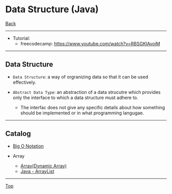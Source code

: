 # Data Structure (Java)

[Back](../../index.md)

---

- Tutorial:
  - freecodecamp: https://www.youtube.com/watch?v=RBSGKlAvoiM

---

## Data Structure

- `Data Structure`: a way of orgranizing data so that it can be used effectively.

- `Abstract Data Type`: an abstraction of a data strucutre which provides only the interface to which a data structure must adhere to.
  - The interfac does not give any specific details about how something should be implemented or in what programming langugae.

---

## Catalog

- [Big O Notation](./big_o.md)

- Array
  - [Array(Dynamic Array)](./array/array.md)
  - [Java - ArrayList](./array/arraylist.md)

---

[Top](#data-structure-java)
